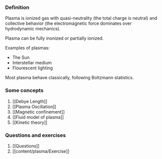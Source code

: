 ### Definition
Plasma is ionized gas with quasi-neutrality (the total charge is neutral) and collective behavior (the electromagnetic force dominates over hydrodynamic mechanics).

Plasma can be fully inonized or partially ionized. 

Examples of plasmas: 
- The Sun
- Interstellar medium
- Flourescent lighting

Most plasma behave classically, following Boltzmann statistics.
### Some concepts
1. [[Debye Length]]
2. [[Plasma Oscillation]]
3. [[Magnetic confinement]]
4. [[Fluid model of plasma]]
5. [[Kinetic theory]]
### Questions and exercises
1. [[Questions]]
2. [[content/plasma/Exercise]]
